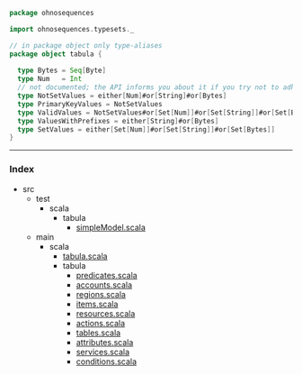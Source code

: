 
```scala
package ohnosequences

import ohnosequences.typesets._

// in package object only type-aliases
package object tabula {
  
  type Bytes = Seq[Byte]
  type Num   = Int
  // not documented; the API informs you about it if you try not to adhere to it
  type NotSetValues = either[Num]#or[String]#or[Bytes]
  type PrimaryKeyValues = NotSetValues
  type ValidValues = NotSetValues#or[Set[Num]]#or[Set[String]]#or[Set[Bytes]]
  type ValuesWithPrefixes = either[String]#or[Bytes]
  type SetValues = either[Set[Num]]#or[Set[String]]#or[Set[Bytes]]
}
```


------

### Index

+ src
  + test
    + scala
      + tabula
        + [simpleModel.scala][test/scala/tabula/simpleModel.scala]
  + main
    + scala
      + [tabula.scala][main/scala/tabula.scala]
      + tabula
        + [predicates.scala][main/scala/tabula/predicates.scala]
        + [accounts.scala][main/scala/tabula/accounts.scala]
        + [regions.scala][main/scala/tabula/regions.scala]
        + [items.scala][main/scala/tabula/items.scala]
        + [resources.scala][main/scala/tabula/resources.scala]
        + [actions.scala][main/scala/tabula/actions.scala]
        + [tables.scala][main/scala/tabula/tables.scala]
        + [attributes.scala][main/scala/tabula/attributes.scala]
        + [services.scala][main/scala/tabula/services.scala]
        + [conditions.scala][main/scala/tabula/conditions.scala]

[test/scala/tabula/simpleModel.scala]: ../../test/scala/tabula/simpleModel.scala.md
[main/scala/tabula.scala]: tabula.scala.md
[main/scala/tabula/predicates.scala]: tabula/predicates.scala.md
[main/scala/tabula/accounts.scala]: tabula/accounts.scala.md
[main/scala/tabula/regions.scala]: tabula/regions.scala.md
[main/scala/tabula/items.scala]: tabula/items.scala.md
[main/scala/tabula/resources.scala]: tabula/resources.scala.md
[main/scala/tabula/actions.scala]: tabula/actions.scala.md
[main/scala/tabula/tables.scala]: tabula/tables.scala.md
[main/scala/tabula/attributes.scala]: tabula/attributes.scala.md
[main/scala/tabula/services.scala]: tabula/services.scala.md
[main/scala/tabula/conditions.scala]: tabula/conditions.scala.md